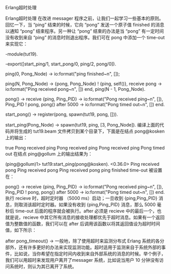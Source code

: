 Erlang超时处理

Erlang超时处理
在改进 messager 程序之前，让我们一起学习一些基本的原则。回忆一下，当 “ping” 结束的时候，它向 “pong” 发送一个原子值 finished 的消息以通知 “pong” 结束程序。另一种让 “pong” 结束的办法是当 “pong” 有一定时间没有收到来自 “ping” 的消息时则退出程序。我们可在 pong 中添加一个 time-out 来实现它：

-module(tut19).

-export([start_ping/1, start_pong/0,  ping/2, pong/0]).

ping(0, Pong_Node) ->
    io:format("ping finished~n", []);

ping(N, Pong_Node) ->
    {pong, Pong_Node} ! {ping, self()},
    receive
        pong ->
            io:format("Ping received pong~n", [])
    end,
    ping(N - 1, Pong_Node).

pong() ->
    receive
        {ping, Ping_PID} ->
            io:format("Pong received ping~n", []),
            Ping_PID ! pong,
            pong()
    after 5000 ->
            io:format("Pong timed out~n", [])
    end.

start_pong() ->
    register(pong, spawn(tut19, pong, [])).

start_ping(Pong_Node) ->
    spawn(tut19, ping, [3, Pong_Node]).
编译上面的代码并将生成的 tut19.beam 文件拷贝到某个目录下，下面是在结点 pong@kosken 上的输出：

true
Pong received ping
Pong received ping
Pong received ping
Pong timed out
在结点 ping@gollum 上的输出结果为：

(ping@gollum)1> tut19:start_ping(pong@kosken).
<0.36.0>
Ping received pong
Ping received pong
Ping received pong
ping finished 
time-out 被设置在：

pong() ->
    receive
        {ping, Ping_PID} ->
            io:format("Pong received ping~n", []),
            Ping_PID ! pong,
            pong()
    after 5000 ->
            io:format("Pong timed out~n", [])
    end.
执行 recieve 时，超时定时器 （5000 ms）启动；一旦收到 {ping,Ping_PID} 消息，则取消该超时定时器。如果没有收到 {ping,Ping_PID} 消息，那么 5000 毫秒后 time-out 后面的程序就会被执行。after 必须是 recieve 中的最后一个，也就是说，recieve 中其它所有消息的接收处理都优先于超时消息。如果有一个返回值为整数值的函数，我们可以在 after 后调用该函数以将其返回值设为超时时间值，如下所示：

after pong_timeout() ->
一般地，除了使用超时来监测分布式 Erlang 系统的各分部外，还有许多更好的办法来实现监测功能。超时适用于监测来自于系统外部的事件，比如说，当你希望在指定时间内收到来自外部系统的消息的时候。举个例子，我们可以用超时来发现用户离开了messager 系统，比如说当用户 10 分钟没有访问系统时，则认为其已离开了系统。